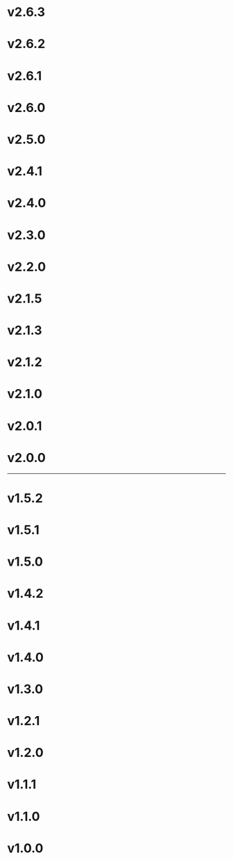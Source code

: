 # v2.6.3

# v2.6.2

# v2.6.1

# v2.6.0

# v2.5.0

# v2.4.1

# v2.4.0

# v2.3.0

# v2.2.0

# v2.1.5

# v2.1.3

# v2.1.2

# v2.1.0


# v2.0.1


# v2.0.0




















------------------------------------------

# v1.5.2

# v1.5.1

# v1.5.0


# v1.4.2


# v1.4.1


# v1.4.0



# v1.3.0




# v1.2.1




# v1.2.0






# v1.1.1




# v1.1.0






# v1.0.0



